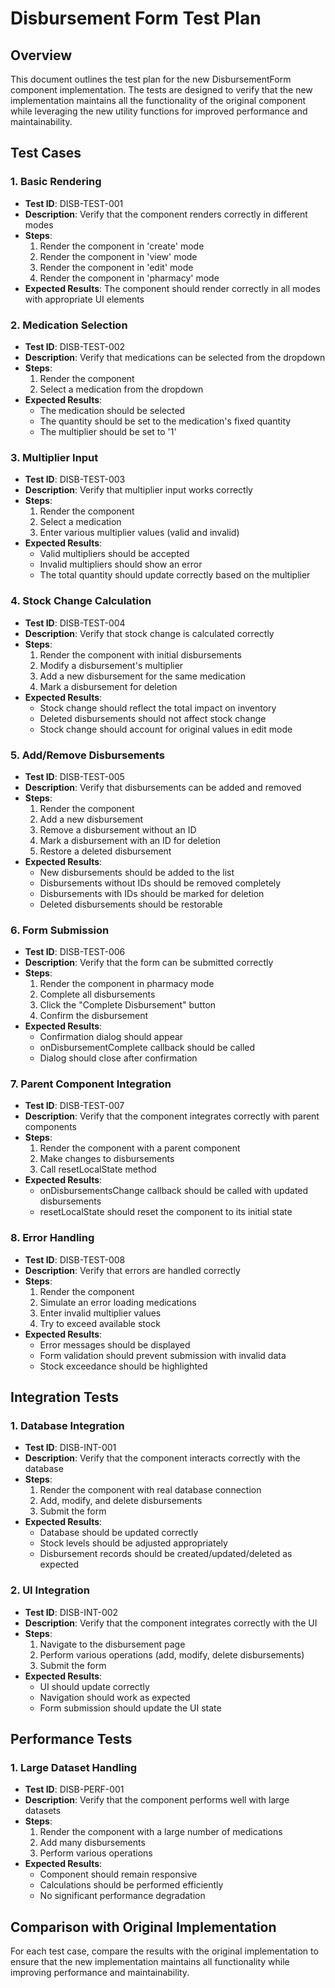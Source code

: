 # Disbursement Form Test Plan

## Overview

This document outlines the test plan for the new DisbursementForm component implementation. The tests are designed to verify that the new implementation maintains all the functionality of the original component while leveraging the new utility functions for improved performance and maintainability.

## Test Cases

### 1. Basic Rendering

- **Test ID**: DISB-TEST-001
- **Description**: Verify that the component renders correctly in different modes
- **Steps**:
  1. Render the component in 'create' mode
  2. Render the component in 'view' mode
  3. Render the component in 'edit' mode
  4. Render the component in 'pharmacy' mode
- **Expected Results**: The component should render correctly in all modes with appropriate UI elements

### 2. Medication Selection

- **Test ID**: DISB-TEST-002
- **Description**: Verify that medications can be selected from the dropdown
- **Steps**:
  1. Render the component
  2. Select a medication from the dropdown
- **Expected Results**: 
  - The medication should be selected
  - The quantity should be set to the medication's fixed quantity
  - The multiplier should be set to '1'

### 3. Multiplier Input

- **Test ID**: DISB-TEST-003
- **Description**: Verify that multiplier input works correctly
- **Steps**:
  1. Render the component
  2. Select a medication
  3. Enter various multiplier values (valid and invalid)
- **Expected Results**: 
  - Valid multipliers should be accepted
  - Invalid multipliers should show an error
  - The total quantity should update correctly based on the multiplier

### 4. Stock Change Calculation

- **Test ID**: DISB-TEST-004
- **Description**: Verify that stock change is calculated correctly
- **Steps**:
  1. Render the component with initial disbursements
  2. Modify a disbursement's multiplier
  3. Add a new disbursement for the same medication
  4. Mark a disbursement for deletion
- **Expected Results**: 
  - Stock change should reflect the total impact on inventory
  - Deleted disbursements should not affect stock change
  - Stock change should account for original values in edit mode

### 5. Add/Remove Disbursements

- **Test ID**: DISB-TEST-005
- **Description**: Verify that disbursements can be added and removed
- **Steps**:
  1. Render the component
  2. Add a new disbursement
  3. Remove a disbursement without an ID
  4. Mark a disbursement with an ID for deletion
  5. Restore a deleted disbursement
- **Expected Results**: 
  - New disbursements should be added to the list
  - Disbursements without IDs should be removed completely
  - Disbursements with IDs should be marked for deletion
  - Deleted disbursements should be restorable

### 6. Form Submission

- **Test ID**: DISB-TEST-006
- **Description**: Verify that the form can be submitted correctly
- **Steps**:
  1. Render the component in pharmacy mode
  2. Complete all disbursements
  3. Click the "Complete Disbursement" button
  4. Confirm the disbursement
- **Expected Results**: 
  - Confirmation dialog should appear
  - onDisbursementComplete callback should be called
  - Dialog should close after confirmation

### 7. Parent Component Integration

- **Test ID**: DISB-TEST-007
- **Description**: Verify that the component integrates correctly with parent components
- **Steps**:
  1. Render the component with a parent component
  2. Make changes to disbursements
  3. Call resetLocalState method
- **Expected Results**: 
  - onDisbursementsChange callback should be called with updated disbursements
  - resetLocalState should reset the component to its initial state

### 8. Error Handling

- **Test ID**: DISB-TEST-008
- **Description**: Verify that errors are handled correctly
- **Steps**:
  1. Render the component
  2. Simulate an error loading medications
  3. Enter invalid multiplier values
  4. Try to exceed available stock
- **Expected Results**: 
  - Error messages should be displayed
  - Form validation should prevent submission with invalid data
  - Stock exceedance should be highlighted

## Integration Tests

### 1. Database Integration

- **Test ID**: DISB-INT-001
- **Description**: Verify that the component interacts correctly with the database
- **Steps**:
  1. Render the component with real database connection
  2. Add, modify, and delete disbursements
  3. Submit the form
- **Expected Results**: 
  - Database should be updated correctly
  - Stock levels should be adjusted appropriately
  - Disbursement records should be created/updated/deleted as expected

### 2. UI Integration

- **Test ID**: DISB-INT-002
- **Description**: Verify that the component integrates correctly with the UI
- **Steps**:
  1. Navigate to the disbursement page
  2. Perform various operations (add, modify, delete disbursements)
  3. Submit the form
- **Expected Results**: 
  - UI should update correctly
  - Navigation should work as expected
  - Form submission should update the UI state

## Performance Tests

### 1. Large Dataset Handling

- **Test ID**: DISB-PERF-001
- **Description**: Verify that the component performs well with large datasets
- **Steps**:
  1. Render the component with a large number of medications
  2. Add many disbursements
  3. Perform various operations
- **Expected Results**: 
  - Component should remain responsive
  - Calculations should be performed efficiently
  - No significant performance degradation

## Comparison with Original Implementation

For each test case, compare the results with the original implementation to ensure that the new implementation maintains all functionality while improving performance and maintainability. 